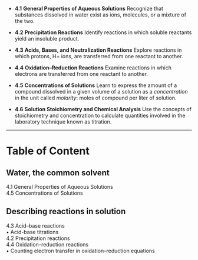 
- **4.1** **General Properties of Aqueous Solutions** Recognize that substances dissolved in water exist as ions, molecules, or a mixture of the two.
    
- **4.2** **Precipitation Reactions** Identify reactions in which soluble reactants yield an insoluble product.
    
- **4.3** **Acids, Bases, and Neutralization Reactions** Explore reactions in which protons, H+ ions, are transferred from one reactant to another.
    
- **4.4** **Oxidation–Reduction Reactions** Examine reactions in which electrons are transferred from one reactant to another.
    
- **4.5** **Concentrations of Solutions** Learn to express the amount of a compound dissolved in a given volume of a solution as a _concentration_ in the unit called _molarity_: moles of compound per liter of solution.
    
- **4.6** **Solution Stoichiometry and Chemical Analysis** Use the concepts of stoichiometry and concentration to calculate quantities involved in the laboratory technique known as titration.

---
# Table of Content
## Water, the common solvent  
4.1 General Properties of Aqueous Solutions  
4.5 Concentrations of Solutions  
## Describing reactions in solution  
4.3 Acid–base reactions  
• Acid-base titrations  
4.2 Precipitation reactions  
4.4 Oxidation–reduction reactions  
• Counting electron transfer in oxidation–reduction equations
